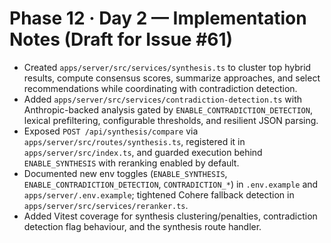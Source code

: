 # Phase 12 · Day 2 — Implementation Notes (Draft for Issue #61)

- Created `apps/server/src/services/synthesis.ts` to cluster top hybrid results, compute consensus scores, summarize approaches, and select recommendations while coordinating with contradiction detection.
- Added `apps/server/src/services/contradiction-detection.ts` with Anthropic-backed analysis gated by `ENABLE_CONTRADICTION_DETECTION`, lexical prefiltering, configurable thresholds, and resilient JSON parsing.
- Exposed `POST /api/synthesis/compare` via `apps/server/src/routes/synthesis.ts`, registered it in `apps/server/src/index.ts`, and guarded execution behind `ENABLE_SYNTHESIS` with reranking enabled by default.
- Documented new env toggles (`ENABLE_SYNTHESIS`, `ENABLE_CONTRADICTION_DETECTION`, `CONTRADICTION_*`) in `.env.example` and `apps/server/.env.example`; tightened Cohere fallback detection in `apps/server/src/services/reranker.ts`.
- Added Vitest coverage for synthesis clustering/penalties, contradiction detection flag behaviour, and the synthesis route handler.

